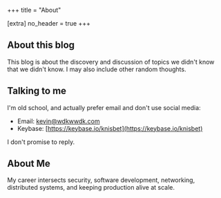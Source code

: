 +++
title = "About"

[extra]
no_header = true
+++

## About this blog
This blog is about the discovery and discussion of topics we didn't know that we didn't know. I may also include other random thoughts.

## Talking to me
I'm old school, and actually prefer email and don't use social media:
- Email: [kevin@wdkwwdk.com](mailto:kevin@wdkwwdk.com)
- Keybase: [https://keybase.io/knisbet](https://keybase.io/knisbet)

I don't promise to reply.

## About Me
My career intersects security, software development, networking, distributed systems, and keeping production alive at scale. 
